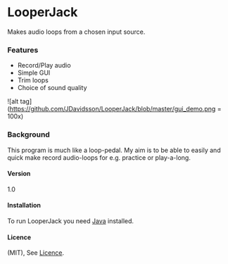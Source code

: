 # LooperJack

Makes audio loops from a chosen input source. 

### Features

* Record/Play audio
* Simple GUI
* Trim loops
* Choice of sound quality 



![alt tag](https://github.com/JDavidsson/LooperJack/blob/master/gui_demo.png = 100x)


### Background

This program is much like a loop-pedal.
My aim is to be able to easily and quick make record audio-loops for e.g. practice or play-a-long.

#### Version
1.0

#### Installation

To run LooperJack you need [Java] installed. 

[Java]: <http://www.oracle.com/technetwork/java/javase/downloads/jre8-downloads-2133155.html>

#### Licence

(MIT), See [Licence].

[Licence]: <https://github.com/JDavidsson/LooperJack/blob/master/LICENSE>